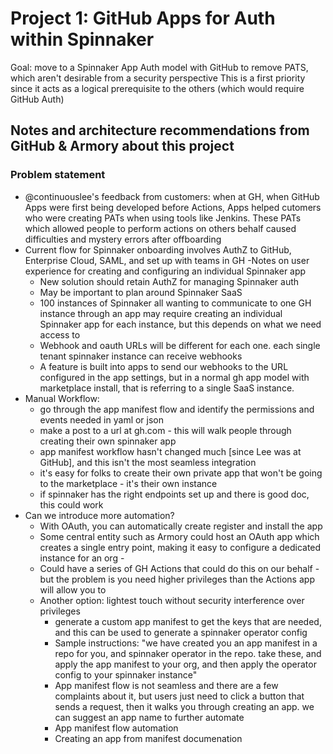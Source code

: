# Project 1: GitHub Apps for Auth within Spinnaker
Goal: move to a Spinnaker App Auth model with GitHub to remove PATS, which aren't desirable from a security perspective
This is a first priority since it acts as a logical prerequisite to the others (which would require GitHub Auth)

## Notes and architecture recommendations from GitHub & Armory about this project

### Problem statement
- @continuouslee's feedback from customers: when at GH, when GitHub Apps were first being developed before Actions, Apps helped cutomers who were creating PATs when using tools like Jenkins. These PATs which allowed people to perform actions on others behalf caused difficulties and mystery errors after offboarding
- Current flow for Spinnaker onboarding involves AuthZ to GitHub, Enterprise Cloud, SAML, and set up with teams in GH
-Notes on user experience for creating and configuring an individual Spinnaker app
  - New solution should retain AuthZ for managing Spinnaker auth
  - May be important to plan around Spinnaker SaaS
  - 100 instances of Spinnaker all wanting to communicate to one GH instance through an app may require creating an individual Spinnaker app for each instance, but this depends on what we need access to
  - Webhook and oauth URLs will be different for each one. each single tenant spinnaker instance can receive webhooks
  - A feature is built into apps to send our webhooks to the URL configured in the app settings, but in a normal gh app model with marketplace install, that is referring to a single SaaS instance.
- Manual Workflow:
  - go through the app manifest flow and identify the permissions and events needed in yaml or json
  - make a post to a url at gh.com - this will walk people through creating their own spinnaker app
  - app manifest workflow hasn't changed much [since Lee was at GitHub], and this isn't the most seamless integration
  - it's easy for folks to create their own private app that won't be going to the marketplace - it's their own instance
  - if spinnaker has the right endpoints set up and there is good doc, this could work
- Can we introduce more automation?
  - With OAuth, you can automatically create register and install the app
  - Some central entity such as Armory could host an OAuth app which creates a single entry point, making it easy to configure a dedicated instance for an org -
  - Could have a series of GH Actions that could do this on our behalf - but the problem is you need higher privileges than the Actions app will allow you to
  - Another option: lightest touch without security interference over privileges
    - generate a custom app manifest to get the keys that are needed, and this can be used to generate a spinnaker operator config
    - Sample instructions: "we have created you an app manifest in a repo for you, and spinnaker operator in the repo. take these, and apply the app manifest to your org, and then apply the operator config to your spinnaker instance"
    - App manifest flow is not seamless and there are a few complaints about it, but users just need to click a button that sends a request, then it walks you through creating an app. we can suggest an app name to further automate
    - App manifest flow automation
    - Creating an app from manifest documenation
